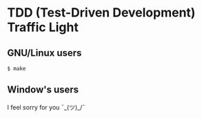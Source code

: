 # TDD (Test-Driven Development) Traffic Light


## GNU/Linux users

    $ make


## Window's users

I feel sorry for you ¯\_(ツ)_/¯
